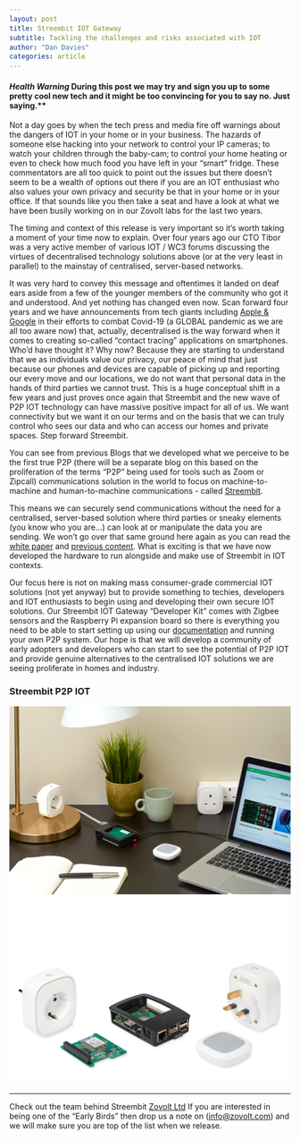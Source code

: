 ```yaml
---
layout: post
title: Streembit IOT Gateway 
subtitle: Tackling the challenges and risks associated with IOT
author: "Dan Davies"
categories: article
---
```


#### *_Health Warning_*  During this post we may try and sign you up to some pretty cool new tech and it might be too convincing for you to say no. Just saying.**

Not a day goes by when the tech press and media fire off warnings about the dangers of IOT in your home or in your business.  The hazards of someone else hacking into your network to control your IP cameras; to watch your children through the baby-cam; to control your home heating or even to check how much food you have left in your “smart” fridge.  These commentators are all too quick to point out the issues but there doesn’t seem to be a wealth of options out there if you are an IOT enthusiast who also values your own privacy and security be that in your home or in your office.  If that sounds like you then take a seat and have a look at what we have been busily working on in our Zovolt labs for the last two years.

The timing and context of this release is very important so it’s worth taking a moment of your time now to explain.  Over four years ago our CTO Tibor was a very active member of various IOT / WC3 forums discussing the virtues of decentralised technology solutions above (or at the very least in parallel) to the mainstay of centralised, server-based networks.

It was very hard to convey this message and oftentimes it landed on deaf ears aside from a few of the younger members of the community who got it and understood. And yet nothing has changed even now.  Scan forward four years and we have announcements from tech giants including [Apple & Google](https://www.pocket-lint.com/apps/news/151988-nhs-contact-tracing-app-wont-use-apple-google-solution) in their efforts to combat Covid-19 (a GLOBAL pandemic as we are all too aware now) that, actually, decentralised is the way forward when it comes to creating so-called “contact tracing” applications on smartphones. Who’d have thought it? Why now?  Because they are starting to understand that we as individuals value our privacy, our peace of mind that just because our phones and devices are capable of picking up and reporting our every move and our locations, we do not want that personal data in the hands of third parties we cannot trust. This is a huge conceptual shift in a few years and just proves once again that Streembit and the new wave of P2P IOT technology can have massive positive impact for all of us.  We want connectivity but we want it on our terms and on the basis that we can truly control who sees our data and who can access our homes and private spaces. Step forward Streembit.

You can see from previous Blogs that we developed what we perceive to be the first true P2P (there will be a separate blog on this based on the proliferation of the terms “P2P” being used for tools such as Zoom or Zipcall) communications solution in the world to focus on machine-to-machine and human-to-machine communications - called [Streembit](https://github.com/streembit/streembitui).

This means we can securely send communications without the need for a centralised, server-based solution where third parties or sneaky elements (you know who you are...) can look at or manipulate the data you are sending.  We won’t go over that same ground here again as you can read the [white paper](https://streembit.github.io/downloads/streembit_whitepaper_v1.0.2.pdf) and [previous content](https://streembit.github.io/2016-05-12-Decentralized-Internet-of-Things/). What is exciting is that we have now developed the hardware to run alongside and make use of Streembit in IOT contexts.

Our focus here is not on making mass consumer-grade commercial IOT solutions (not yet anyway) but to provide something to techies, developers and IOT enthusiasts to begin using and developing their own secure IOT solutions.  Our Streembit IOT Gateway “Developer Kit” comes with Zigbee sensors and the Raspberry Pi expansion board so there is everything you need to be able to start setting up using our [documentation](https://docs.streembit.co) and running your own P2P system.  Our hope is that we will develop a community of early adopters and developers who can start to see the potential of P2P IOT and provide genuine alternatives to the centralised IOT solutions we are seeing proliferate in homes and industry. 



### Streembit P2P IOT
![Streembit IOT](../img/IOT%20Lifestyle-Web.jpg)![](../img/IOT%20Kit%20Group%20Shot2-Web.jpg)



-------

Check out the team behind Streembit [Zovolt Ltd](https://zovolt.com) If you are interested in being one of the “Early Birds” then drop us a note on (info@zovolt.com) and we will make sure you are top of the list when we release.
